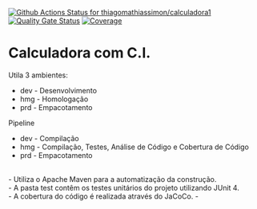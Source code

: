 [![Github Actions Status for
thiagomathiassimon/calculadora1](https://github.com/thiagomathiassimon/calculadora1/workflows/CI/badge.svg)](https://github.com/thiagomathiassimon/calculadora1/actions)
[![Quality Gate Status](https://sonarcloud.io/api/project_badges/measure?project=thiagomathiassimon_calculadora1&metric=alert_status)](https://sonarcloud.io/summary/new_code?id=thiagomathiassimon_calculadora1)
[![Coverage](https://sonarcloud.io/api/project_badges/measure?project=thiagomathiassimon_calculadora1&metric=coverage)](https://sonarcloud.io/component_measures?id=thiagomathiassimon_calculadora1&metric=coverage)

# Calculadora com C.I.
Utila 3 ambientes:
- dev - Desenvolvimento
- hmg - Homologação
- prd - Empacotamento

Pipeline
- dev - Compilação
- hmg - Compilação, Testes, Análise de Código e Cobertura de Código
- prd - Empacotamento

<br>
- Utiliza o Apache Maven para a automatização da construção.
<br>
- A pasta test contêm os testes unitários do projeto utilizando JUnit 4.
<br>
- A cobertura do código é realizada através do JaCoCo.
- <br>
